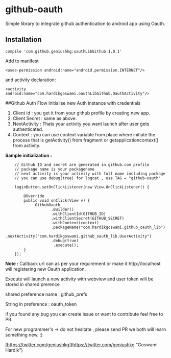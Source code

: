# github-oauth
Simple library to integrate github authentication to android app using Oauth.

## Installation

    compile 'com.github.geniushkg:oauthLibGithub:1.0.1'

Add to manifest 

    <uses-permission android:name="android.permission.INTERNET"/>

and activity declaration:

    <activity android:name="com.hardikgoswami.oauthLibGithub.OauthActivity"/>
##Github Auth Flow
Initialise new Auth instance with credentials</br>
1. Client id : you get it from your github profile by creating new app.</br>
2. Client Secret : same as above.</br>
3. NextActivity : Thats your activity you want launch after user gets authenticated.</br>
4. Context : you  can use context variable from place where initiate the process that is getActivity() from fragment or getapplicationcontext() from activity.

**Sample initialization :**


        // Github ID and secret are generated in github.com profile
		// package name is your packagename
		// next activity is your activity with full name including package 
		// you can use debug(true) for logcat , use TAG = "github-oauth"

		loginButton.setOnClickListener(new View.OnClickListener() {

            @Override
            public void onClick(View v) {
                 GithubOauth
                        .Builder()
                        .withClientId(GITHUB_ID)
                        .withClientSecret(GITHUB_SECRET)
                        .withContext(context)
                        .packageName("com.hardikgoswami.github_oauth_lib")
                        .nextActivity("com.hardikgoswami.github_oauth_lib.UserActivity")
                        .debug(true)
                         .execute();
            }
        });

**Note :** Callback url can as per your requirement or make it http://localhost will registering new Oauth application.


Execute will launch a new activity with webview and user token will be stored in shared prerence


shared preference name : github_prefs

String in preference : oauth_token


if you found any bug you can create issue or want to contribute feel free to PR.

For new programmer's -> do not hesitate , please send PR we both will learn something new. :)

[https://twitter.com/geniushkg](https://twitter.com/geniushkg "Goswami Hardik")
